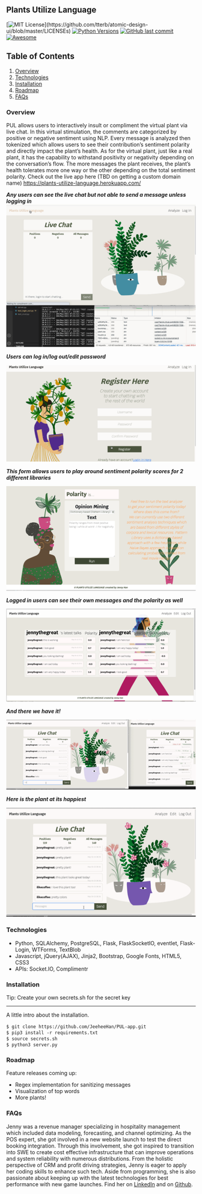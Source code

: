 ## Plants Utilize Language
[![MIT License](https://img.shields.io/apm/l/atomic-design-ui.svg?)](https://github.com/tterb/atomic-design-ui/blob/master/LICENSEs)
[![Python Versions](https://img.shields.io/pypi/pyversions/yt2mp3.svg)](https://pypi.python.org/pypi/yt2mp3/)
[![GitHub last commit](https://img.shields.io/github/last-commit/google/skia.svg?style=flat)]()
[![Awesome](https://cdn.rawgit.com/sindresorhus/awesome/d7305f38d29fed78fa85652e3a63e154dd8e8829/media/badge.svg)](https://github.com/sindresorhus/awesome)  


## Table of Contents
1. [Overview](#overview)
2. [Technologies](#technologies)
3. [Installation](#installation)
4. [Roadmap](#roadmap)
5. [FAQs](#faqs)

### Overview
<a name="Overview"></a>
PUL allows users to interactively insult or compliment the virtual plant via live chat. In this virtual stimulation, the comments are categorized by positive or negative sentiment using NLP. Every message is analyzed then tokenized which allows users to see their contribution’s sentiment polarity and directly impact the plant’s health. As for the virtual plant, just like a real plant, it has the capability to withstand positivity or negativity depending on the conversation’s flow. The more messages the plant receives, the plant’s health tolerates more one way or the other depending on the total sentiment polarity.
Check out the live app here (TBD on getting a custom domain name)
https://plants-utilize-language.herokuapp.com/


***Any users can see the live chat but not able to send a message unless logging in***
![](/demo/PUL-app1.gif)

***Users can log in/log out/edit password***

![](/demo/PUL-app2.gif)

***This form allows users to play around sentiment polarity scores for 2 different libraries***

![](/demo/form1.png)

***Logged in users can see their own messages and the polarity as well***

![](/demo/analyze.png)

***And there we have it!***

![](/demo/PUL-app4.gif)


***Here is the plant at its happiest***

![](/demo/PUL-app5.gif)


### Technologies
<a name="Technologies"></a>
- Python, SQLAlchemy, PostgreSQL, Flask, FlaskSocketIO, eventlet, Flask-Login, WTForms, TextBlob
- Javascript, jQuery(AJAX), Jinja2, Bootstrap, Google Fonts, HTML5, CSS3
- APIs: Socket.IO, Complimentr 


### Installation
<a name="installation"></a>
Tip: Create your own secrets.sh for the secret key
***
A little intro about the installation. 
```
$ git clone https://github.com/JeeheeHan/PUL-app.git
$ pip3 install -r requirements.txt
$ source secrets.sh
$ python3 server.py
```

### Roadmap
<a name="Roadmap"></a>
Feature releases coming up:
- Regex implementation for sanitizing messages
- Visualization of top words
- More plants!

### FAQs
<a name="faqs"></a>
Jenny was a revenue manager specializing in hospitality management which included data modeling, forecasting, and channel optimizing. As the POS expert, she got involved in a new website launch to test the direct booking integration. Through this involvement, she got inspired to transition into SWE to create cost effective infrastructure that can improve operations and system reliability with numerous distributions. From the holistic perspective of CRM and profit driving strategies, Jenny is eager to apply her coding skills to enhance such tech. Aside from programming, she is also passionate about keeping up with the latest technologies for best performance with new game launches. Find her on [LinkedIn](https://www.linkedin.com/in/jihee-jenny/) and on [Github](https://github.com/JeeheeHan).